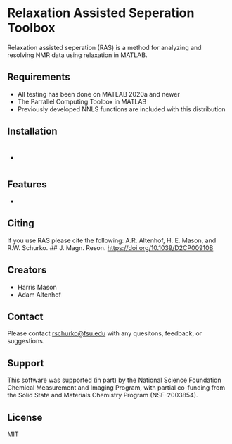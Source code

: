 # Relaxation Assisted Seperation Toolbox

Relaxation assisted seperation (RAS) is a method for analyzing and resolving NMR data using relaxation in MATLAB.


## Requirements
- All testing has been done on MATLAB 2020a and newer
- The Parrallel Computing Toolbox in MATLAB
- Previously developed NNLS functions are included with this distribution

## Installation
- #

## Features
- 

## Citing
If you use RAS please cite the following:
A.R. Altenhof, H. E. Mason, and R.W. Schurko. ## J. Magn. Reson. https://doi.org/10.1039/D2CP00910B

## Creators
- Harris Mason
- Adam Altenhof

## Contact
Please contact rschurko@fsu.edu with any quesitons, feedback, or suggestions.

## Support
This software was supported (in part) by the National Science Foundation Chemical Measurement and Imaging Program, with partial co-funding from the Solid State and Materials Chemistry Program (NSF-2003854).

## License
MIT

[//]: # ()

   [dill]: <https://github.com/joemccann/dillinger>
